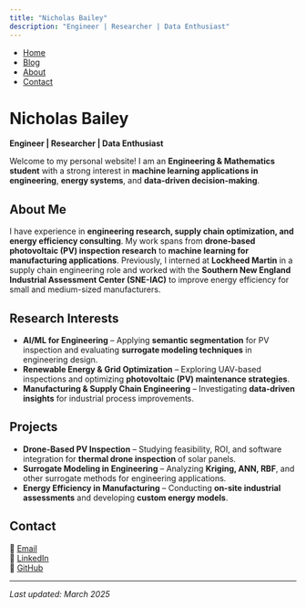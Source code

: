 ```yaml
---
title: "Nicholas Bailey"
description: "Engineer | Researcher | Data Enthusiast"
---
```


<nav>
  <ul>
    <li><a href="{{ "/" | relative_url }}">Home</a></li>
    <li><a href="{{ "/blog" | relative_url }}">Blog</a></li>
    <li><a href="{{ "/about" | relative_url }}">About</a></li>
    <li><a href="{{ "/contact" | relative_url }}">Contact</a></li>
  </ul>
</nav>

# Nicholas Bailey
**Engineer | Researcher | Data Enthusiast**

Welcome to my personal website! I am an **Engineering & Mathematics student** with a strong interest in **machine learning applications in engineering**, **energy systems**, and **data-driven decision-making**.

## About Me
I have experience in **engineering research, supply chain optimization, and energy efficiency consulting**. My work spans from **drone-based photovoltaic (PV) inspection research** to **machine learning for manufacturing applications**. Previously, I interned at **Lockheed Martin** in a supply chain engineering role and worked with the **Southern New England Industrial Assessment Center (SNE-IAC)** to improve energy efficiency for small and medium-sized manufacturers.

## Research Interests
- **AI/ML for Engineering** – Applying **semantic segmentation** for PV inspection and evaluating **surrogate modeling techniques** in engineering design.
- **Renewable Energy & Grid Optimization** – Exploring UAV-based inspections and optimizing **photovoltaic (PV) maintenance strategies**.
- **Manufacturing & Supply Chain Engineering** – Investigating **data-driven insights** for industrial process improvements.

## Projects
- **Drone-Based PV Inspection** – Studying feasibility, ROI, and software integration for **thermal drone inspection** of solar panels.
- **Surrogate Modeling in Engineering** – Analyzing **Kriging, ANN, RBF**, and other surrogate methods for engineering applications.
- **Energy Efficiency in Manufacturing** – Conducting **on-site industrial assessments** and developing **custom energy models**.

## Contact
📧 [Email](mailto:your.email@example.com)  
🔗 [LinkedIn](https://www.linkedin.com/in/yourprofile/)  
📄 [GitHub](https://github.com/yourusername)

---

_Last updated: March 2025_

